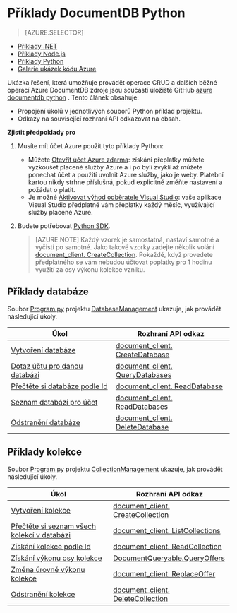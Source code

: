 <properties 
    pageTitle="Příklady NoSQL Python pro DocumentDB | Microsoft Azure" 
    description="Najdete NoSQL Python příklady github pro běžné úkoly v DocumentDB, včetně operace CRUD pro JSON dokumenty v databázích NoSQL." 
    keywords="Příklady Python"
    services="documentdb" 
    authors="moderakh" 
    manager="jhubbard" 
    editor="monicar" 
    documentationCenter="python"/>

<tags 
    ms.service="documentdb" 
    ms.workload="data-services" 
    ms.tgt_pltfrm="na" 
    ms.devlang="na" 
    ms.topic="article" 
    ms.date="04/18/2016" 
    ms.author="moderakh"/>


# <a name="documentdb-python-examples"></a>Příklady DocumentDB Python

> [AZURE.SELECTOR]
- [Příklady .NET](documentdb-dotnet-samples.md)
- [Příklady Node.js](documentdb-nodejs-samples.md)
- [Příklady Python](documentdb-python-samples.md)
- [Galerie ukázek kódu Azure](https://azure.microsoft.com/documentation/samples/?service=documentdb)

Ukázka řešení, která umožňuje provádět operace CRUD a dalších běžné operací Azure DocumentDB zdroje jsou součástí úložiště GitHub [azure documentdb python](https://github.com/Azure/azure-documentdb-python/tree/master/samples) . Tento článek obsahuje:

- Propojení úkolů v jednotlivých souborů Python příklad projektu. 
- Odkazy na související rozhraní API odkazovat na obsah.

**Zjistit předpoklady pro**

1. Musíte mít účet Azure použít tyto příklady Python:
    - Můžete [Otevřít účet Azure zdarma](https://azure.microsoft.com/pricing/free-trial/): získání přeplatky můžete vyzkoušet placené služby Azure a i po byli zvyklí až můžete ponechat účet a použití uvolnit Azure služby, jako je weby. Platební kartou nikdy strhne příslušná, pokud explicitně změňte nastavení a požádat o platit.
   - Je možné [Aktivovat výhod odběratele Visual Studio](https://azure.microsoft.com/pricing/member-offers/msdn-benefits-details/): vaše aplikace Visual Studio předplatné vám přeplatky každý měsíc, využívající služby placené Azure.
2. Budete potřebovat [Python SDK](documentdb-sdk-python.md). 

    > [AZURE.NOTE] Každý vzorek je samostatná, nastaví samotné a vyčistí po samotné. Jako takové vzorky zadejte několik volání [document_client. CreateCollection](http://azure.github.io/azure-documentdb-python/api/pydocumentdb.document_client.html). Pokaždé, když provedete předplatného se vám nebudou účtovat poplatky pro 1 hodinu využití za osy výkonu kolekce vzniku. 

## <a name="database-examples"></a>Příklady databáze

Soubor [Program.py](https://github.com/Azure/azure-documentdb-python/tree/master/samples/DatabaseManagement/Program.py) projektu [DatabaseManagement](https://github.com/Azure/azure-documentdb-python/tree/master/samples/DatabaseManagement) ukazuje, jak provádět následující úkoly.

Úkol | Rozhraní API odkaz
--- | ---
[Vytvoření databáze](https://github.com/Azure/azure-documentdb-python/blob/d78170214467e3ab71ace1a7400f5a7fa5a7b5b0/samples/DatabaseManagement/Program.py#L65-L76) | [document_client. CreateDatabase](http://azure.github.io/azure-documentdb-python/api/pydocumentdb.document_client.html)
[Dotaz účtu pro danou databázi](https://github.com/Azure/azure-documentdb-python/blob/d78170214467e3ab71ace1a7400f5a7fa5a7b5b0/samples/DatabaseManagement/Program.py#L49-L62) | [document_client. QueryDatabases](http://azure.github.io/azure-documentdb-python/api/pydocumentdb.document_client.html)
[Přečtěte si databáze podle Id](https://github.com/Azure/azure-documentdb-python/blob/d78170214467e3ab71ace1a7400f5a7fa5a7b5b0/samples/DatabaseManagement/Program.py#L79-L96) | [document_client. ReadDatabase](http://azure.github.io/azure-documentdb-python/api/pydocumentdb.document_client.html)
[Seznam databází pro účet](https://github.com/Azure/azure-documentdb-python/blob/d78170214467e3ab71ace1a7400f5a7fa5a7b5b0/samples/DatabaseManagement/Program.py#L99-L110) | [document_client. ReadDatabases](http://azure.github.io/azure-documentdb-python/api/pydocumentdb.document_client.html)
[Odstranění databáze](https://github.com/Azure/azure-documentdb-python/blob/d78170214467e3ab71ace1a7400f5a7fa5a7b5b0/samples/DatabaseManagement/Program.py#L113-L126) | [document_client. DeleteDatabase](http://azure.github.io/azure-documentdb-python/api/pydocumentdb.document_client.html)

## <a name="collection-examples"></a>Příklady kolekce 

Soubor [Program.py](https://github.com/Azure/azure-documentdb-python/tree/master/samples/CollectionManagement/Program.py) projektu [CollectionManagement](https://github.com/Azure/azure-documentdb-python/tree/master/samples/CollectionManagement) ukazuje, jak provádět následující úkoly.

Úkol | Rozhraní API odkaz
--- | ---
[Vytvoření kolekce](https://github.com/Azure/azure-documentdb-python/blob/d78170214467e3ab71ace1a7400f5a7fa5a7b5b0/samples/CollectionManagement/Program.py#L84-L135) | [document_client. CreateCollection](http://azure.github.io/azure-documentdb-python/api/pydocumentdb.document_client.html#CreateCollection)
[Přečtěte si seznam všech kolekcí v databázi](https://github.com/Azure/azure-documentdb-python/blob/d78170214467e3ab71ace1a7400f5a7fa5a7b5b0/samples/CollectionManagement/Program.py#L198-L225) | [document_client. ListCollections](http://azure.github.io/azure-documentdb-python/api/pydocumentdb.document_client.html#CreateCollection)
[Získání kolekce podle Id](https://github.com/Azure/azure-documentdb-python/blob/d78170214467e3ab71ace1a7400f5a7fa5a7b5b0/samples/CollectionManagement/Program.py#L178-L195) | [document_client. ReadCollection](http://azure.github.io/azure-documentdb-python/api/pydocumentdb.document_client.html#CreateCollection)
[Získání výkonu osy kolekce](https://github.com/Azure/azure-documentdb-python/blob/d78170214467e3ab71ace1a7400f5a7fa5a7b5b0/samples/CollectionManagement/Program.py#L139-L161) | [DocumentQueryable.QueryOffers](http://azure.github.io/azure-documentdb-python/api/pydocumentdb.document_client.html#CreateCollection)
[Změna úrovně výkonu kolekce](https://github.com/Azure/azure-documentdb-python/blob/d78170214467e3ab71ace1a7400f5a7fa5a7b5b0/samples/CollectionManagement/Program.py#L163-L175) | [document_client. ReplaceOffer](http://azure.github.io/azure-documentdb-python/api/pydocumentdb.document_client.html#CreateCollection)
[Odstranění kolekce](https://github.com/Azure/azure-documentdb-python/blob/d78170214467e3ab71ace1a7400f5a7fa5a7b5b0/samples/CollectionManagement/Program.py#L212-L225) | [document_client. DeleteCollection](http://azure.github.io/azure-documentdb-python/api/pydocumentdb.document_client.html#CreateCollection)
